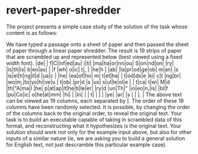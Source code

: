 # revert-paper-shredder

The project presents a simple case study of the solution of the task whose content is as follows:

We have typed a passage onto a sheet of paper and then passed the sheet of paper through a linear
paper shredder. The result is 19 strips of paper that are scrambled up and represented below (best
viewed using a fixed width font).
|de| | f|Cl|nf|ed|au| i|ti| |ma|ha|or|nn|ou| S|on|nd|on|
|ry| |is|th|is| b|eo|as| | |f |wh| o|ic| t|, | |he|h |
|ab| |la|pr|od|ge|ob| m|an| |s |is|el|ti|ng|il|d |ua|c |
|he| |ea|of|ho| m| t|et|ha| | t|od|ds|e |ki| c|t |ng|br|
|wo|m,|to|yo|hi|ve|u | t|ob| |pr|d |s |us| s|ul|le|ol|e |
| t|ca| t|wi| M|d |th|"A|ma|l |he| p|at|ap|it|he|ti|le|er|
|ry|d |un|Th|" |io|eo|n,|is| |bl|f |pu|Co|ic| o|he|at|mm|
|hi| | |in| | | t| | | | |ye| |ar| |s | | |. |
The above text can be viewed as 19 columns, each separated by |. The order of these 19 columns
have been randomly selected. It is possible, by changing the order of the columns back to the
original order, to reveal the original text.
Your task is to build an executable capable of taking in scrambled data of this format, and
reconstructing what it hypothesizes is the original text. Your solution should work not only for the
example input above, but also for other inputs of a similar nature (ie, we are asking you to build a
general solution for English text, not just descramble this particular example case).

